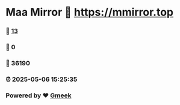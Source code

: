 # Maa Mirror :link: https://mmirror.top 
### :page_facing_up: [13](https://mmirror.top/tag.html) 
### :speech_balloon: 0 
### :hibiscus: 36190 
### :alarm_clock: 2025-05-06 15:25:35 
### Powered by :heart: [Gmeek](https://github.com/Meekdai/Gmeek)
